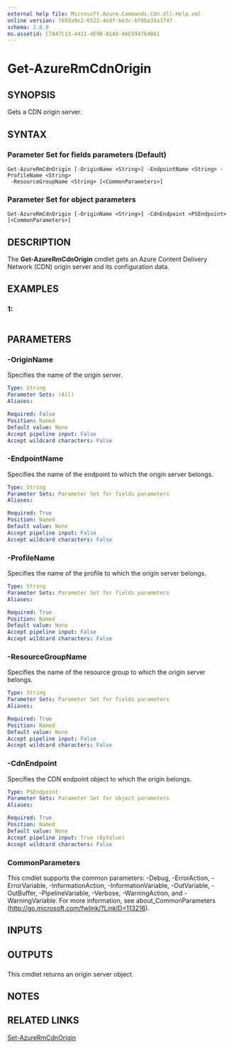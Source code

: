 ```yaml
---
external help file: Microsoft.Azure.Commands.Cdn.dll-Help.xml
online version: 7693a9e2-6522-4edf-be3c-bf8ba33a3747
schema: 2.0.0
ms.assetid: C7A47C13-4411-4E9B-81A8-A6E594764BA1
---
```


# Get-AzureRmCdnOrigin

## SYNOPSIS
Gets a CDN origin server.

## SYNTAX

### Parameter Set for fields parameters (Default)
```
Get-AzureRmCdnOrigin [-OriginName <String>] -EndpointName <String> -ProfileName <String>
 -ResourceGroupName <String> [<CommonParameters>]
```

### Parameter Set for object parameters
```
Get-AzureRmCdnOrigin [-OriginName <String>] -CdnEndpoint <PSEndpoint> [<CommonParameters>]
```

## DESCRIPTION
The **Get-AzureRmCdnOrigin** cmdlet gets an Azure Content Delivery Network (CDN) origin server and its configuration data.

## EXAMPLES

### 1:
```

```

## PARAMETERS

### -OriginName
Specifies the name of the origin server.

```yaml
Type: String
Parameter Sets: (All)
Aliases: 

Required: False
Position: Named
Default value: None
Accept pipeline input: False
Accept wildcard characters: False
```

### -EndpointName
Specifies the name of the endpoint to which the origin server belongs.

```yaml
Type: String
Parameter Sets: Parameter Set for fields parameters
Aliases: 

Required: True
Position: Named
Default value: None
Accept pipeline input: False
Accept wildcard characters: False
```

### -ProfileName
Specifies the name of the profile to which the origin server belongs.

```yaml
Type: String
Parameter Sets: Parameter Set for fields parameters
Aliases: 

Required: True
Position: Named
Default value: None
Accept pipeline input: False
Accept wildcard characters: False
```

### -ResourceGroupName
Specifies the name of the resource group to which the origin server belongs.

```yaml
Type: String
Parameter Sets: Parameter Set for fields parameters
Aliases: 

Required: True
Position: Named
Default value: None
Accept pipeline input: False
Accept wildcard characters: False
```

### -CdnEndpoint
Specifies the CDN endpoint object to which the origin belongs.

```yaml
Type: PSEndpoint
Parameter Sets: Parameter Set for object parameters
Aliases: 

Required: True
Position: Named
Default value: None
Accept pipeline input: True (ByValue)
Accept wildcard characters: False
```

### CommonParameters
This cmdlet supports the common parameters: -Debug, -ErrorAction, -ErrorVariable, -InformationAction, -InformationVariable, -OutVariable, -OutBuffer, -PipelineVariable, -Verbose, -WarningAction, and -WarningVariable. For more information, see about_CommonParameters (http://go.microsoft.com/fwlink/?LinkID=113216).

## INPUTS

## OUTPUTS

###  
This cmdlet returns an origin server object.

## NOTES

## RELATED LINKS

[Set-AzureRmCdnOrigin](./Set-AzureRmCdnOrigin.md)


